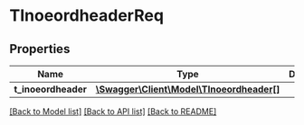 # TInoeordheaderReq

## Properties
Name | Type | Description | Notes
------------ | ------------- | ------------- | -------------
**t_inoeordheader** | [**\Swagger\Client\Model\TInoeordheader[]**](TInoeordheader.md) |  | [optional] 

[[Back to Model list]](../README.md#documentation-for-models) [[Back to API list]](../README.md#documentation-for-api-endpoints) [[Back to README]](../README.md)



